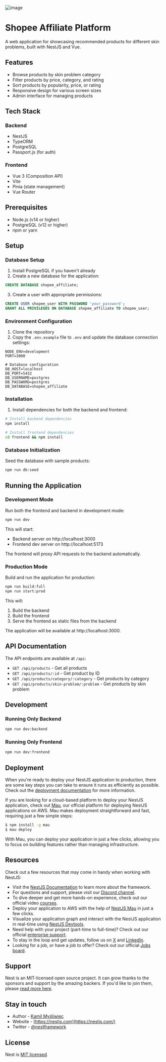 
![image](https://github.com/user-attachments/assets/ef786988-6440-4701-a8c2-a26939009a4b)

# Shopee Affiliate Platform

A web application for showcasing recommended products for different skin problems, built with NestJS and Vue.

## Features

- Browse products by skin problem category
- Filter products by price, category, and rating
- Sort products by popularity, price, or rating
- Responsive design for various screen sizes
- Admin interface for managing products

## Tech Stack

### Backend

- NestJS
- TypeORM
- PostgreSQL
- Passport.js (for auth)

### Frontend

- Vue 3 (Composition API)
- Vite
- Pinia (state management)
- Vue Router

## Prerequisites

- Node.js (v14 or higher)
- PostgreSQL (v12 or higher)
- npm or yarn

## Setup

### Database Setup

1. Install PostgreSQL if you haven't already
2. Create a new database for the application:

```sql
CREATE DATABASE shopee_affiliate;
```

3. Create a user with appropriate permissions:

```sql
CREATE USER shopee_user WITH PASSWORD 'your_password';
GRANT ALL PRIVILEGES ON DATABASE shopee_affiliate TO shopee_user;
```

### Environment Configuration

1. Clone the repository
2. Copy the `.env.example` file to `.env` and update the database connection settings:

```
NODE_ENV=development
PORT=3000

# Database configuration
DB_HOST=localhost
DB_PORT=5432
DB_USERNAME=postgres
DB_PASSWORD=postgres
DB_DATABASE=shopee_affiliate
```

### Installation

1. Install dependencies for both the backend and frontend:

```bash
# Install backend dependencies
npm install

# Install frontend dependencies
cd frontend && npm install
```

### Database Initialization

Seed the database with sample products:

```bash
npm run db:seed
```

## Running the Application

### Development Mode

Run both the frontend and backend in development mode:

```bash
npm run dev
```

This will start:

- Backend server on http://localhost:3000
- Frontend dev server on http://localhost:5173

The frontend will proxy API requests to the backend automatically.

### Production Mode

Build and run the application for production:

```bash
npm run build:full
npm run start:prod
```

This will:

1. Build the backend
2. Build the frontend
3. Serve the frontend as static files from the backend

The application will be available at http://localhost:3000.

## API Documentation

The API endpoints are available at `/api`:

- `GET /api/products` - Get all products
- `GET /api/products/:id` - Get product by ID
- `GET /api/products/category/:category` - Get products by category
- `GET /api/products/skin-problem/:problem` - Get products by skin problem

## Development

### Running Only Backend

```bash
npm run dev:backend
```

### Running Only Frontend

```bash
npm run dev:frontend
```

## Deployment

When you're ready to deploy your NestJS application to production, there are some key steps you can take to ensure it runs as efficiently as possible. Check out the [deployment documentation](https://docs.nestjs.com/deployment) for more information.

If you are looking for a cloud-based platform to deploy your NestJS application, check out [Mau](https://mau.nestjs.com), our official platform for deploying NestJS applications on AWS. Mau makes deployment straightforward and fast, requiring just a few simple steps:

```bash
$ npm install -g mau
$ mau deploy
```

With Mau, you can deploy your application in just a few clicks, allowing you to focus on building features rather than managing infrastructure.

## Resources

Check out a few resources that may come in handy when working with NestJS:

- Visit the [NestJS Documentation](https://docs.nestjs.com) to learn more about the framework.
- For questions and support, please visit our [Discord channel](https://discord.gg/G7Qnnhy).
- To dive deeper and get more hands-on experience, check out our official video [courses](https://courses.nestjs.com/).
- Deploy your application to AWS with the help of [NestJS Mau](https://mau.nestjs.com) in just a few clicks.
- Visualize your application graph and interact with the NestJS application in real-time using [NestJS Devtools](https://devtools.nestjs.com).
- Need help with your project (part-time to full-time)? Check out our official [enterprise support](https://enterprise.nestjs.com).
- To stay in the loop and get updates, follow us on [X](https://x.com/nestframework) and [LinkedIn](https://linkedin.com/company/nestjs).
- Looking for a job, or have a job to offer? Check out our official [Jobs board](https://jobs.nestjs.com).

## Support

Nest is an MIT-licensed open source project. It can grow thanks to the sponsors and support by the amazing backers. If you'd like to join them, please [read more here](https://docs.nestjs.com/support).

## Stay in touch

- Author - [Kamil Myśliwiec](https://twitter.com/kammysliwiec)
- Website - [https://nestjs.com](https://nestjs.com/)
- Twitter - [@nestframework](https://twitter.com/nestframework)

## License

Nest is [MIT licensed](https://github.com/nestjs/nest/blob/master/LICENSE).
